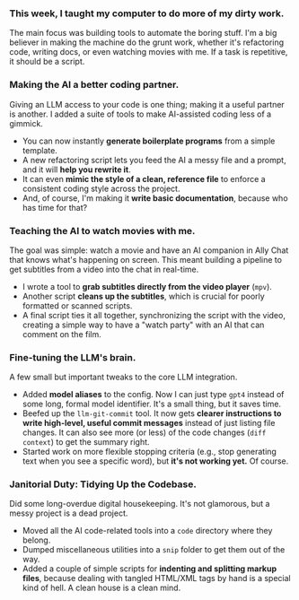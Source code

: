 ### **This week, I taught my computer to do more of my dirty work.**
The main focus was building tools to automate the boring stuff. I'm a big believer in making the machine do the grunt work, whether it's refactoring code, writing docs, or even watching movies with me. If a task is repetitive, it should be a script.

### **Making the AI a better coding partner.**
Giving an LLM access to your code is one thing; making it a useful partner is another. I added a suite of tools to make AI-assisted coding less of a gimmick.
- You can now instantly **generate boilerplate programs** from a simple template.
- A new refactoring script lets you feed the AI a messy file and a prompt, and it will **help you rewrite it**.
- It can even **mimic the style of a clean, reference file** to enforce a consistent coding style across the project.
- And, of course, I'm making it **write basic documentation**, because who has time for that?

### **Teaching the AI to watch movies with me.**
The goal was simple: watch a movie and have an AI companion in Ally Chat that knows what's happening on screen. This meant building a pipeline to get subtitles from a video into the chat in real-time.
- I wrote a tool to **grab subtitles directly from the video player** (`mpv`).
- Another script **cleans up the subtitles**, which is crucial for poorly formatted or scanned scripts.
- A final script ties it all together, synchronizing the script with the video, creating a simple way to have a "watch party" with an AI that can comment on the film.

### **Fine-tuning the LLM's brain.**
A few small but important tweaks to the core LLM integration.
- Added **model aliases** to the config. Now I can just type `gpt4` instead of some long, formal model identifier. It's a small thing, but it saves time.
- Beefed up the `llm-git-commit` tool. It now gets **clearer instructions to write high-level, useful commit messages** instead of just listing file changes. It can also see more (or less) of the code changes (`diff context`) to get the summary right.
- Started work on more flexible stopping criteria (e.g., stop generating text when you see a specific word), but **it's not working yet.** Of course.

### **Janitorial Duty: Tidying Up the Codebase.**
Did some long-overdue digital housekeeping. It's not glamorous, but a messy project is a dead project.
- Moved all the AI code-related tools into a `code` directory where they belong.
- Dumped miscellaneous utilities into a `snip` folder to get them out of the way.
- Added a couple of simple scripts for **indenting and splitting markup files**, because dealing with tangled HTML/XML tags by hand is a special kind of hell. A clean house is a clean mind.
